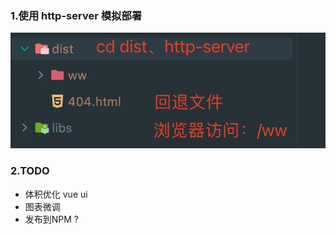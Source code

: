 ### 1.使用 http-server 模拟部署

![1651991319175](./doc/imgs/1651991319175.jpg)

### 2.TODO
- 体积优化 vue ui
- 图表微调
- 发布到NPM ?
